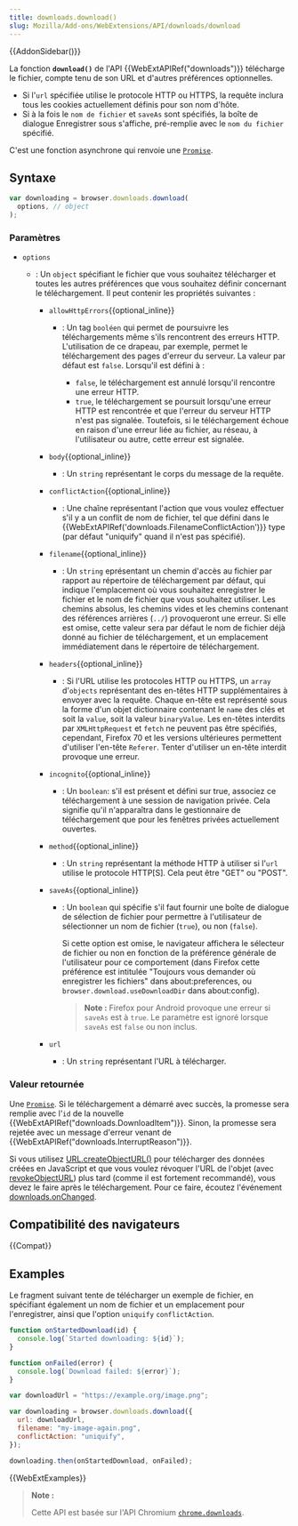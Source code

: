 ```yaml
---
title: downloads.download()
slug: Mozilla/Add-ons/WebExtensions/API/downloads/download
---
```


{{AddonSidebar()}}

La fonction **`download()`** de l'API {{WebExtAPIRef("downloads")}} télécharge le fichier, compte tenu de son URL et d'autres préférences optionnelles.

- Si l'`url` spécifiée utilise le protocole HTTP ou HTTPS, la requête inclura tous les cookies actuellement définis pour son nom d'hôte.
- Si à la fois le `nom de fichier` et `saveAs` sont spécifiés, la boîte de dialogue Enregistrer sous s'affiche, pré-remplie avec le `nom du fichier` spécifié.

C'est une fonction asynchrone qui renvoie une [`Promise`](/fr/docs/Web/JavaScript/Reference/Objets_globaux/Promise).

## Syntaxe

```js
var downloading = browser.downloads.download(
  options, // object
);
```

### Paramètres

- `options`

  - : Un `object` spécifiant le fichier que vous souhaitez télécharger et toutes les autres préférences que vous souhaitez définir concernant le téléchargement. Il peut contenir les propriétés suivantes :

    - `allowHttpErrors`{{optional_inline}}

      - : Un tag `booléen` qui permet de poursuivre les téléchargements même s'ils rencontrent des erreurs HTTP. L'utilisation de ce drapeau, par exemple, permet le téléchargement des pages d'erreur du serveur. La valeur par défaut est `false`. Lorsqu'il est défini à :

        - `false`, le téléchargement est annulé lorsqu'il rencontre une erreur HTTP.
        - `true`, le téléchargement se poursuit lorsqu'une erreur HTTP est rencontrée et que l'erreur du serveur HTTP n'est pas signalée. Toutefois, si le téléchargement échoue en raison d'une erreur liée au fichier, au réseau, à l'utilisateur ou autre, cette erreur est signalée.

    - `body`{{optional_inline}}
      - : Un `string` représentant le corps du message de la requête.
    - `conflictAction`{{optional_inline}}
      - : Une chaîne représentant l'action que vous voulez effectuer s'il y a un conflit de nom de fichier, tel que défini dans le {{WebExtAPIRef('downloads.FilenameConflictAction')}} type (par défaut "uniquify" quand il n'est pas spécifié).
    - `filename`{{optional_inline}}
      - : Un `string` eprésentant un chemin d'accès au fichier par rapport au répertoire de téléchargement par défaut, qui indique l'emplacement où vous souhaitez enregistrer le fichier et le nom de fichier que vous souhaitez utiliser. Les chemins absolus, les chemins vides et les chemins contenant des références arrières (`../`) provoqueront une erreur. Si elle est omise, cette valeur sera par défaut le nom de fichier déjà donné au fichier de téléchargement, et un emplacement immédiatement dans le répertoire de téléchargement.
    - `headers`{{optional_inline}}
      - : Si l'URL utilise les protocoles HTTP ou HTTPS, un `array` d'`objects` représentant des en-têtes HTTP supplémentaires à envoyer avec la requête. Chaque en-tête est représenté sous la forme d'un objet dictionnaire contenant le `name` des clés et soit la `value`, soit la valeur `binaryValue`. Les en-têtes interdits par `XMLHttpRequest` et `fetch` ne peuvent pas être spécifiés, cependant, Firefox 70 et les versions ultérieures permettent d'utiliser l'en-tête `Referer`. Tenter d'utiliser un en-tête interdit provoque une erreur.
    - `incognito`{{optional_inline}}
      - : Un `boolean`: s'il est présent et défini sur true, associez ce téléchargement à une session de navigation privée. Cela signifie qu'il n'apparaîtra dans le gestionnaire de téléchargement que pour les fenêtres privées actuellement ouvertes.
    - `method`{{optional_inline}}
      - : Un `string` représentant la méthode HTTP à utiliser si l'`url` utilise le protocole HTTP\[S]. Cela peut être "GET" ou "POST".
    - `saveAs`{{optional_inline}}

      - : Un `boolean` qui spécifie s'il faut fournir une boîte de dialogue de sélection de fichier pour permettre à l'utilisateur de sélectionner un nom de fichier (`true`), ou non (`false`).

        Si cette option est omise, le navigateur affichera le sélecteur de fichier ou non en fonction de la préférence générale de l'utilisateur pour ce comportement (dans Firefox cette préférence est intitulée "Toujours vous demander où enregistrer les fichiers" dans about:preferences, ou `browser.download.useDownloadDir` dans about:config).

        > **Note :** Firefox pour Android provoque une erreur si `saveAs` est à `true`. Le paramètre est ignoré lorsque `saveAs` est `false` ou non inclus.

    - `url`
      - : Un `string` représentant l'URL à télécharger.

### Valeur retournée

Une [`Promise`](/fr/docs/Web/JavaScript/Reference/Objets_globaux/Promise). Si le téléchargement a démarré avec succès, la promesse sera remplie avec l'`id` de la nouvelle {{WebExtAPIRef("downloads.DownloadItem")}}. Sinon, la promesse sera rejetée avec un message d'erreur venant de {{WebExtAPIRef("downloads.InterruptReason")}}.

Si vous utilisez [URL.createObjectURL()](/fr/docs/Web/API/URL/createObjectURL) pour télécharger des données créées en JavaScript et que vous voulez révoquer l'URL de l'objet (avec [revokeObjectURL](/fr/docs/Web/API/URL/revokeObjectURL)) plus tard (comme il est fortement recommandé), vous devez le faire après le téléchargement. Pour ce faire, écoutez l'événement [downloads.onChanged](/fr/Add-ons/WebExtensions/API/downloads/onChanged).

## Compatibilité des navigateurs

{{Compat}}

## Examples

Le fragment suivant tente de télécharger un exemple de fichier, en spécifiant également un nom de fichier et un emplacement pour l'enregistrer, ainsi que l'option `uniquify` `conflictAction`.

```js
function onStartedDownload(id) {
  console.log(`Started downloading: ${id}`);
}

function onFailed(error) {
  console.log(`Download failed: ${error}`);
}

var downloadUrl = "https://example.org/image.png";

var downloading = browser.downloads.download({
  url: downloadUrl,
  filename: "my-image-again.png",
  conflictAction: "uniquify",
});

downloading.then(onStartedDownload, onFailed);
```

{{WebExtExamples}}

> **Note :**
>
> Cette API est basée sur l'API Chromium [`chrome.downloads`](https://developer.chrome.com/extensions/downloads).

<!--
// Copyright 2015 The Chromium Authors. All rights reserved.
//
// Redistribution and use in source and binary forms, with or without
// modification, are permitted provided that the following conditions are
// met:
//
//    * Redistributions of source code must retain the above copyright
// notice, this list of conditions and the following disclaimer.
//    * Redistributions in binary form must reproduce the above
// copyright notice, this list of conditions and the following disclaimer
// in the documentation and/or other materials provided with the
// distribution.
//    * Neither the name of Google Inc. nor the names of its
// contributors may be used to endorse or promote products derived from
// this software without specific prior written permission.
//
// THIS SOFTWARE IS PROVIDED BY THE COPYRIGHT HOLDERS AND CONTRIBUTORS
// "AS IS" AND ANY EXPRESS OR IMPLIED WARRANTIES, INCLUDING, BUT NOT
// LIMITED TO, THE IMPLIED WARRANTIES OF MERCHANTABILITY AND FITNESS FOR
// A PARTICULAR PURPOSE ARE DISCLAIMED. IN NO EVENT SHALL THE COPYRIGHT
// OWNER OR CONTRIBUTORS BE LIABLE FOR ANY DIRECT, INDIRECT, INCIDENTAL,
// SPECIAL, EXEMPLARY, OR CONSEQUENTIAL DAMAGES (INCLUDING, BUT NOT
// LIMITED TO, PROCUREMENT OF SUBSTITUTE GOODS OR SERVICES; LOSS OF USE,
// DATA, OR PROFITS; OR BUSINESS INTERRUPTION) HOWEVER CAUSED AND ON ANY
// THEORY OF LIABILITY, WHETHER IN CONTRACT, STRICT LIABILITY, OR TORT
// (INCLUDING NEGLIGENCE OR OTHERWISE) ARISING IN ANY WAY OUT OF THE USE
// OF THIS SOFTWARE, EVEN IF ADVISED OF THE POSSIBILITY OF SUCH DAMAGE.
-->
